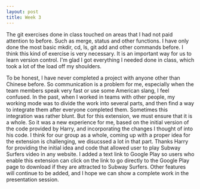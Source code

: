 ```yaml
---
layout: post
title: Week 3
---
```




The git exercises done in class touched on areas that I had not paid attention to before. Such as merge, status and other functions. I have only done the most basic mkdir, cd, ls, git add and other commands before. I think this kind of exercise is very necessary. It is an important way for us to learn version control. I'm glad I got everything I needed done in class, which took a lot of the load off my shoulders.
<!--more-->

To be honest, I have never completed a project with anyone other than Chinese before. So communication is a problem for me, especially when the team members speak very fast or use some American slang, I feel confused. In the past, when I worked in teams with other people, my working mode was to divide the work into several parts, and then find a way to integrate them after everyone completed them. Sometimes this integration was rather blunt. But for this extension, we must ensure that it is a whole. So it was a new experience for me, based on the initial version of the code provided by Harry, and incorporating the changes I thought of into his code. I think for our group as a whole, coming up with a proper idea for the extension is challenging, we disucssed a lot in that part. Thanks Harry for providing the initial idea and code that allowed user to play Subway Surfers video in any website. I added a text link to Google Play so users who enable this extension can click on the link to go directly to the Google Play page to download if they are attracted to Subway Surfers. Other features will continue to be added, and I hope we can show a complete work in the presentation session.